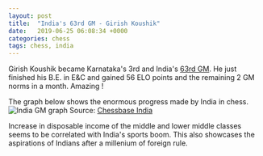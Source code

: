 ```yaml
---
layout: post
title:  "India's 63rd GM - Girish Koushik"
date:   2019-06-25 06:08:34 +0000
categories: chess
tags: chess, india
---
```


Girish Koushik became Karnataka's 3rd and India's [63rd
GM](https://chessbase.in/news/Girih-Koushik-becomes-Indias-63rd-GM).
He just finished his B.E. in E&C and gained 56 ELO
points and the remaining 2 GM norms in a month. Amazing !

The graph below shows the enormous progress made by India in chess.
![India GM graph](https://chessbase.in/images/Graph)
Source: [Chessbase India](https://chessbase.in/news/The-rise-of-chess-in-India)

Increase in disposable income of the middle and lower middle classes seems to
be correlated with India's sports boom. This also showcases the aspirations of
Indians after a millenium of foreign rule.
